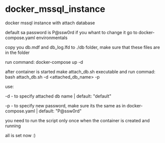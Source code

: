 # docker_mssql_instance
docker mssql instance with attach database

default sa password is P@ssw0rd
if you whant to change it go to docker-compose.yaml environmentals

copy you db.mdf and db_log.lfd to ./db folder, make sure that these files are in the folder

run command: docker-compose up -d 

after container is started make attach_db.sh executable and run commad: bash attach_db.sh -d <attached_db_name> -p <password>

use:

 -d - to specify attached db name | default: "default"
 
 -p - to specify new password, make sure its the same as in docker-compose.yaml | default: "P@ssw0rd"

you need to run the script only once when the container is created and running


all is set now :)
